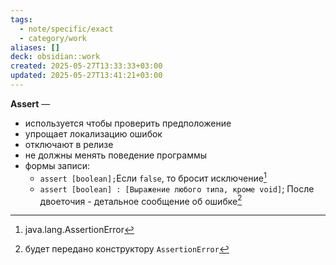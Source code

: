 ```yaml
---
tags:
  - note/specific/exact
  - category/work
aliases: []
deck: obsidian::work
created: 2025-05-27T13:33:33+03:00
updated: 2025-05-27T13:41:21+03:00
---
```


**Assert**
—
- используется чтобы проверить предположение
- упрощает локализацию ошибок
- отключают в релизе
- не должны менять поведение программы
- формы записи:
	- `assert [boolean];`Если `false`, то бросит исключение[^1]
	- `assert [boolean] : [Выражение любого типа, кроме void]`; После двоеточия - детальное сообщение об ошибке[^2]

[^1]: java.lang.AssertionError
[^2]: будет передано конструктору `AssertionError`
